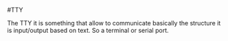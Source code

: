 #TTY

The TTY it is something that allow to communicate  basically the structure it is input/output based on text. So a terminal or serial port.
